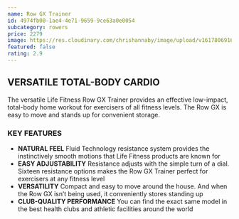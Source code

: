 ```yaml
---
name: Row GX Trainer
id: 4974fb00-1ae4-4e71-9659-9ce63a0e0054
subcategory: rowers
price: 2279
image: https://res.cloudinary.com/chrishannaby/image/upload/v1617806916/lifefitness/RowerGX-1000x1000_mjm7jn.jpg
featured: false
rating: 2.9
---
```


## VERSATILE TOTAL-BODY CARDIO

The versatile Life Fitness Row GX Trainer provides an effective low-impact, total-body home workout for exercisers of all fitness levels. The Row GX is easy to move and stands up for convenient storage.

### KEY FEATURES

- **NATURAL FEEL**
  Fluid Technology resistance system provides the instinctively smooth motions that Life Fitness products are known for
- **EASY ADJUSTABILITY**
  Resistance adjusts with the simple turn of a dial. Sixteen resistance options makes the Row GX Trainer perfect for exercisers at any fitness level
- **VERSATILITY**
  Compact and easy to move around the house. And when the Row GX isn’t being used, it conveniently stores standing up
- **CLUB-QUALITY PERFORMANCE**
  You can find the exact same model in the best health clubs and athletic facilities around the world
